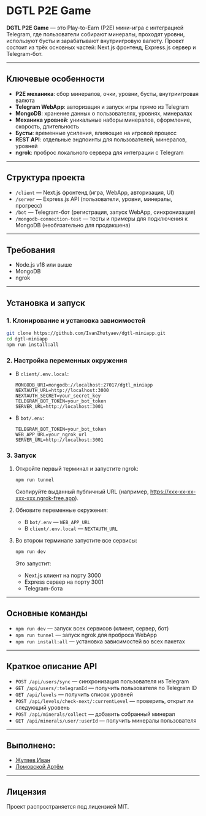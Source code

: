 # DGTL P2E Game

**DGTL P2E Game** — это Play-to-Earn (P2E) мини-игра с интеграцией Telegram, где пользователи собирают минералы, проходят уровни, используют бусты и зарабатывают внутриигровую валюту. Проект состоит из трёх основных частей: Next.js фронтенд, Express.js сервер и Telegram-бот.

---

## Ключевые особенности

- **P2E механика**: сбор минералов, очки, уровни, бусты, внутриигровая валюта
- **Telegram WebApp**: авторизация и запуск игры прямо из Telegram
- **MongoDB**: хранение данных о пользователях, уровнях, минералах
- **Механика уровней**: уникальные наборы минералов, оформление, скорость, длительность
- **Бусты**: временные усиления, влияющие на игровой процесс
- **REST API**: отдельные эндпоинты для пользователей, минералов, уровней
- **ngrok**: проброс локального сервера для интеграции с Telegram

---

## Структура проекта

- `/client` — Next.js фронтенд (игра, WebApp, авторизация, UI)
- `/server` — Express.js API (пользователи, уровни, минералы, прогресс)
- `/bot` — Telegram-бот (регистрация, запуск WebApp, синхронизация)
- `/mongodb-connection-test` — тесты и примеры для подключения к MongoDB (необязательно для продакшена)

---

## Требования
- Node.js v18 или выше
- MongoDB
- ngrok

---

## Установка и запуск

### 1. Клонирование и установка зависимостей

```bash
git clone https://github.com/IvanZhutyaev/dgtl-miniapp.git
cd dgtl-miniapp
npm run install:all
```

### 2. Настройка переменных окружения

- В `client/.env.local`:
  ```
  MONGODB_URI=mongodb://localhost:27017/dgtl_miniapp
  NEXTAUTH_URL=http://localhost:3000
  NEXTAUTH_SECRET=your_secret_key
  TELEGRAM_BOT_TOKEN=your_bot_token
  SERVER_URL=http://localhost:3001
  ```
- В `bot/.env`:
  ```
  TELEGRAM_BOT_TOKEN=your_bot_token
  WEB_APP_URL=your_ngrok_url
  SERVER_URL=http://localhost:3001
  ```

### 3. Запуск

1. Откройте первый терминал и запустите ngrok:
   ```bash
   npm run tunnel
   ```
   Скопируйте выданный публичный URL (например, https://xxx-xx-xx-xxx-xxx.ngrok-free.app).

2. Обновите переменные окружения:
   - В `bot/.env` — `WEB_APP_URL`
   - В `client/.env.local` — `NEXTAUTH_URL`

3. Во втором терминале запустите все сервисы:
   ```bash
   npm run dev
   ```
   Это запустит:
   - Next.js клиент на порту 3000
   - Express сервер на порту 3001
   - Telegram-бота

---

## Основные команды

- `npm run dev` — запуск всех сервисов (клиент, сервер, бот)
- `npm run tunnel` — запуск ngrok для проброса WebApp
- `npm run install:all` — установка зависимостей во всех пакетах

---

## Краткое описание API

- `POST /api/users/sync` — синхронизация пользователя из Telegram
- `GET /api/users/:telegramId` — получить пользователя по Telegram ID
- `GET /api/levels` — получить список уровней
- `POST /api/levels/check-next/:currentLevel` — проверить, открыт ли следующий уровень
- `POST /api/minerals/collect` — добавить собранный минерал
- `GET /api/minerals/user/:userId` — получить минералы пользователя

---

## Выполнено:

- [Жутяев Иван](https://github.com/IvanZhutyaev)
- [Ломовской Артём](https://github.com/ModderCodder)

---
## Лицензия

Проект распространяется под лицензией MIT.
